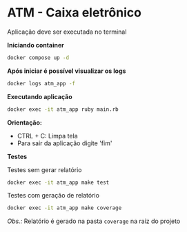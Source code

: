 # ATM - Caixa eletrônico

Aplicação deve ser executada no terminal

**Iniciando container**

```bash
docker compose up -d
```

**Após iniciar é possível visualizar os logs**

```bash
docker logs atm_app -f
```

**Executando aplicação**

```bash
docker exec -it atm_app ruby main.rb
```

**Orientação:**
- CTRL + C: Limpa tela
- Para sair da aplicação digite 'fim'

**Testes**

Testes sem gerar relatório

```bash
docker exec -it atm_app make test
```

Testes com geração de relatório

```bash
docker exec -it atm_app make coverage
```

*Obs.:* Relatório é gerado na pasta `coverage` na raiz do projeto